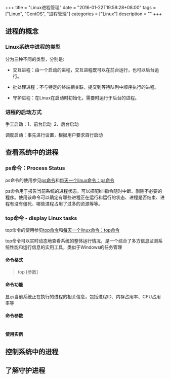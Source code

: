 +++
title = "Linux进程管理"
date = "2016-01-22T19:59:28+08:00"
tags = ["Linux", "CentOS", "进程管理"]
categories = ["Linux"]
description = ""
+++


## 进程的概念

### Linux系统中进程的类型

分为三种不同的类型，分别是:

- 交互进程：由一个启动的进程，交互进程既可以在前台运行，也可以后台运行。


- 批处理进程：不与特定的终端相关联，提交到等待队列中顺序执行的进程。


- 守护进程：在Linux在启动时初始化，需要时运行于后台的进程。

### 进程的启动方式

手工启动：1、前台启动  2、后台启动

调度启动：事先进行设置，根据用户要求自行启动

<!--more-->

## 查看系统中的进程

### ps命令：Process Status

ps命令的使用参见[ps命令](https://man.linuxde.net/ps)和[每天一个linux命令：ps命令](https://www.cnblogs.com/peida/archive/2012/12/19/2824418.html)

ps命令用于报告当前系统的进程状态。可以搭配kill指令随时中断、删除不必要的程序。使用该命令可以确定有哪些进程正在运行和运行的状态、进程是否结束、进程有没有僵死、哪些进程占用了过多的资源等等。





### top命令 - display Linux tasks

top命令的使用参见[top命令](https://man.linuxde.net/top)和[每天一个linux命令：top命令](https://www.cnblogs.com/peida/archive/2012/12/24/2831353.html)

top命令可以实时动态地查看系统的整体运行情况，是一个综合了多方信息监测系统性能和运行信息的实用工具，类似于Windows的任务管理

#### 命令格式

> top [参数]

#### 命令功能

显示当前系统正在执行的进程的相关信息，包括进程ID、内存占用率、CPU占用率等

#### 命令参数

``` 

```

#### 使用实例





## 控制系统中的进程



## 了解守护进程